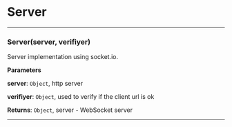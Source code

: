 # Server





* * *

### Server(server, verifiyer) 

Server implementation using socket.io.

**Parameters**

**server**: `Object`, http server

**verifiyer**: `Object`, used to verify if the client url is ok

**Returns**: `Object`, server - WebSocket server



* * *










